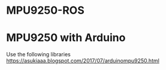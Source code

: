 # MPU9250-ROS

# MPU9250 with Arduino
Use the following libraries  
https://asukiaaa.blogspot.com/2017/07/arduinompu9250.html
